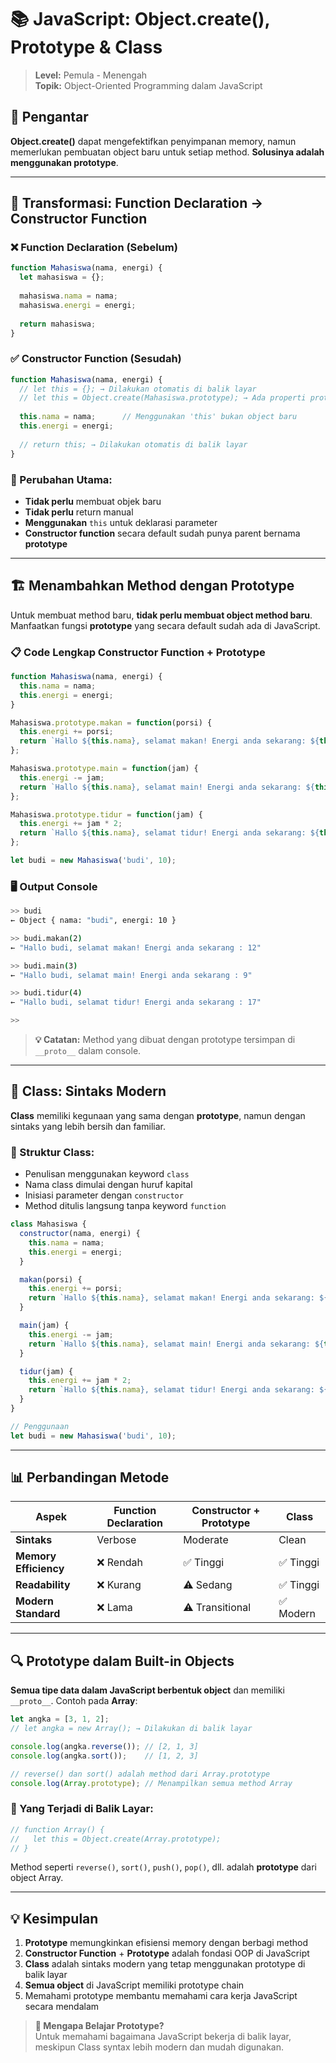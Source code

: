 # 📚 JavaScript: Object.create(), Prototype & Class

> **Level:** Pemula - Menengah  
> **Topik:** Object-Oriented Programming dalam JavaScript

## 🎯 Pengantar

**Object.create()** dapat mengefektifkan penyimpanan memory, namun memerlukan pembuatan object baru untuk setiap method. **Solusinya adalah menggunakan prototype**.

---

## 🔧 Transformasi: Function Declaration → Constructor Function

### ❌ Function Declaration (Sebelum)
```javascript
function Mahasiswa(nama, energi) {
  let mahasiswa = {};
  
  mahasiswa.nama = nama;
  mahasiswa.energi = energi;
  
  return mahasiswa;
}
```

### ✅ Constructor Function (Sesudah)
```javascript
function Mahasiswa(nama, energi) {
  // let this = {}; → Dilakukan otomatis di balik layar
  // let this = Object.create(Mahasiswa.prototype); → Ada properti prototype
  
  this.nama = nama;      // Menggunakan 'this' bukan object baru
  this.energi = energi;
  
  // return this; → Dilakukan otomatis di balik layar
}
```

### 🔑 Perubahan Utama:
- **Tidak perlu** membuat objek baru
- **Tidak perlu** return manual
- **Menggunakan** `this` untuk deklarasi parameter
- **Constructor function** secara default sudah punya parent bernama **prototype**

---

## 🏗️ Menambahkan Method dengan Prototype

Untuk membuat method baru, **tidak perlu membuat object method baru**. Manfaatkan fungsi **prototype** yang secara default sudah ada di JavaScript.

### 📋 Code Lengkap Constructor Function + Prototype

```javascript
function Mahasiswa(nama, energi) {
  this.nama = nama;
  this.energi = energi;
}

Mahasiswa.prototype.makan = function(porsi) {
  this.energi += porsi;
  return `Hallo ${this.nama}, selamat makan! Energi anda sekarang: ${this.energi}`;
};

Mahasiswa.prototype.main = function(jam) {
  this.energi -= jam;
  return `Hallo ${this.nama}, selamat main! Energi anda sekarang: ${this.energi}`;
};

Mahasiswa.prototype.tidur = function(jam) {
  this.energi += jam * 2;
  return `Hallo ${this.nama}, selamat tidur! Energi anda sekarang: ${this.energi}`;
};

let budi = new Mahasiswa('budi', 10);
```

### 🖥️ Output Console

```bash
>> budi
← Object { nama: "budi", energi: 10 }

>> budi.makan(2)
← "Hallo budi, selamat makan! Energi anda sekarang : 12"

>> budi.main(3)
← "Hallo budi, selamat main! Energi anda sekarang : 9"

>> budi.tidur(4)
← "Hallo budi, selamat tidur! Energi anda sekarang : 17"

>>
```

> **💡 Catatan:** Method yang dibuat dengan prototype tersimpan di `__proto__` dalam console.

---

## 🎨 Class: Sintaks Modern

**Class** memiliki kegunaan yang sama dengan **prototype**, namun dengan sintaks yang lebih bersih dan familiar.

### 📝 Struktur Class:
- Penulisan menggunakan keyword `class`
- Nama class dimulai dengan huruf kapital
- Inisiasi parameter dengan `constructor`
- Method ditulis langsung tanpa keyword `function`

```javascript
class Mahasiswa {
  constructor(nama, energi) {
    this.nama = nama;
    this.energi = energi;
  }

  makan(porsi) {
    this.energi += porsi;
    return `Hallo ${this.nama}, selamat makan! Energi anda sekarang: ${this.energi}`;
  }

  main(jam) {
    this.energi -= jam;
    return `Hallo ${this.nama}, selamat main! Energi anda sekarang: ${this.energi}`;
  }

  tidur(jam) {
    this.energi += jam * 2;
    return `Hallo ${this.nama}, selamat tidur! Energi anda sekarang: ${this.energi}`;
  }
}

// Penggunaan
let budi = new Mahasiswa('budi', 10);
```

---

## 📊 Perbandingan Metode

| Aspek | Function Declaration | Constructor + Prototype | Class |
|-------|---------------------|------------------------|-------|
| **Sintaks** | Verbose | Moderate | Clean |
| **Memory Efficiency** | ❌ Rendah | ✅ Tinggi | ✅ Tinggi |
| **Readability** | ❌ Kurang | ⚠️ Sedang | ✅ Tinggi |
| **Modern Standard** | ❌ Lama | ⚠️ Transitional | ✅ Modern |

---

## 🔍 Prototype dalam Built-in Objects

**Semua tipe data dalam JavaScript berbentuk object** dan memiliki `__proto__`. Contoh pada **Array**:

```javascript
let angka = [3, 1, 2];
// let angka = new Array(); → Dilakukan di balik layar

console.log(angka.reverse()); // [2, 1, 3]
console.log(angka.sort());    // [1, 2, 3]

// reverse() dan sort() adalah method dari Array.prototype
console.log(Array.prototype); // Menampilkan semua method Array
```

### 🔧 Yang Terjadi di Balik Layar:
```javascript
// function Array() {
//   let this = Object.create(Array.prototype);
// }
```

Method seperti `reverse()`, `sort()`, `push()`, `pop()`, dll. adalah **prototype** dari object Array.

---

## 💡 Kesimpulan

1. **Prototype** memungkinkan efisiensi memory dengan berbagi method
2. **Constructor Function** + **Prototype** adalah fondasi OOP di JavaScript  
3. **Class** adalah sintaks modern yang tetap menggunakan prototype di balik layar
4. **Semua object** di JavaScript memiliki prototype chain
5. Memahami prototype membantu memahami cara kerja JavaScript secara mendalam

> **🎯 Mengapa Belajar Prototype?**  
> Untuk memahami bagaimana JavaScript bekerja di balik layar, meskipun Class syntax lebih modern dan mudah digunakan.
